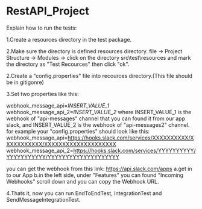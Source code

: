 # RestAPI_Project

Explain how to run the tests:

1.Create a resources directory in the test package.

2.Make sure the directory is defined resources directory. 
file -> Project Structure -> Modules -> click on the directory src\test\resources and mark the directory as "Test Recources" then click "ok".

2.Create a "config.properties" file into recources directory.(This file should be in gitigonre)

3.Set two properties like this:

webhook_message_api=*INSERT_VALUE_1*
webhook_message_api_2=*INSERT_VALUE_2*
where INSERT_VALUE_1 is the webhook of "api-messages" channel that you can found it from our app slack,
and INSERT_VALUE_2 is the webhook of "api-messages2" channel.
for example your "config.properties" should look like this:
webhook_message_api=https://hooks.slack.com/services/XXXXXXXXXX/XXXXXXXXXXX/XXXXXXXXXXXXXXXXXXXX
webhook_message_api_2=https://hooks.slack.com/services/YYYYYYYYYY/YYYYYYYYYYY/YYYYYYYYYYYYYYYYYYYY

  you can get the webhook from this link:
  https://api.slack.com/apps
  a.get in to our App
  b.in the left side, under "Features" you can found "Incoming Webhooks" scroll down and you can copy the Webhook URL.
  
4.Thats it, now you can run EndToEndTest, IntegrationTest and SendMessageIntegrationTest.

